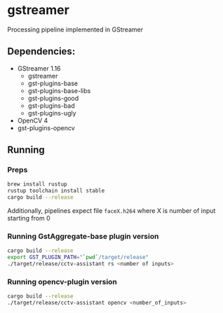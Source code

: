 # gstreamer
Processing pipeline implemented in GStreamer

## Dependencies:
* GStreamer 1.16
  * gstreamer
  * gst-plugins-base
  * gst-plugins-base-libs
  * gst-plugins-good
  * gst-plugins-bad
  * gst-plugins-ugly
* OpenCV 4
* gst-plugins-opencv

## Running

### Preps
```bash
brew install rustup
rustup toolchain install stable
cargo build --release
```

Additionally, pipelines expect file `faceX.h264` where X is number of input starting from 0

### Running GstAggregate-base plugin version
```bash
cargo build --release
export GST_PLUGIN_PATH="`pwd`/target/release"
./target/release/cctv-assistant rs <number of inputs>
```

### Running opencv-plugin version
```bash
cargo build --release
./target/release/cctv-assistant opencv <number_of_inputs>
```